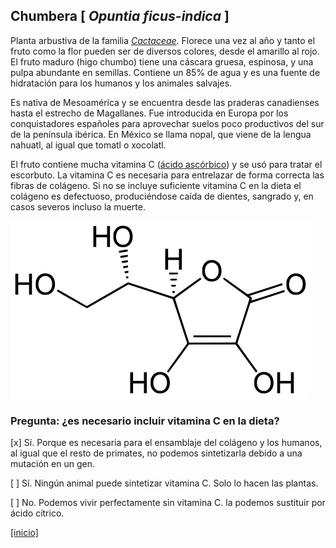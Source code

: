 
## Chumbera [ *Opuntia ficus-indica* ]

Planta arbustiva de la familia [*Cactaceae*](http://www.floraiberica.es/PHP/familias_lista_.php?familia=Cactaceae). 
Florece una vez al año y tanto el fruto como la flor pueden ser de diversos colores, desde el amarillo al rojo. El fruto maduro (higo chumbo) tiene una cáscara gruesa, espinosa, y una pulpa abundante en semillas. Contiene un 85% de agua y es una fuente de hidratación para los humanos y los animales salvajes.

Es nativa de Mesoamérica y se encuentra desde las praderas canadienses hasta el estrecho de Magallanes. Fue introducida en Europa por los conquistadores españoles para aprovechar suelos poco productivos del sur de la península ibérica. En México se llama nopal, que viene de la lengua nahuatl, al igual que tomatl o xocolatl.

El fruto contiene mucha vitamina C ([ácido ascórbico](https://es.wikipedia.org/wiki/%C3%81cido_asc%C3%B3rbico)) 
y se usó para tratar el escorbuto. La vitamina C es necesaria para entrelazar de forma correcta las fibras de colágeno. Si no se incluye suficiente vitamina C en la dieta el colágeno es defectuoso, produciéndose caída de dientes, sangrado y, en casos severos incluso la muerte.

![](./pics/acido_ascorbico.png)


### Pregunta: ¿es necesario incluir vitamina C en la dieta?

 [x] Sí. Porque es necesaria para el ensamblaje del colágeno y los humanos, al igual que el resto de primates, no podemos sintetizarla debido a una mutación en un gen.

 [ ] Sí. Ningún animal puede sintetizar vitamina C. Solo lo hacen las plantas.

 [ ] No. Podemos vivir perfectamente sin vitamina C. la podemos sustituir por ácido cítrico.


[[inicio]](https://eead-csic-compbio.github.io/plantoquimica)
